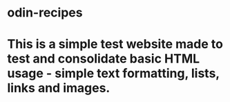 # odin-recipes
# This is a simple test website made to test and consolidate basic HTML usage - simple text formatting, lists, links and images.